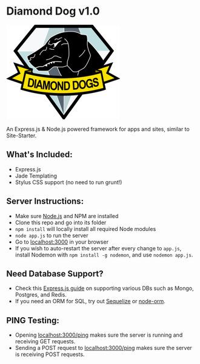 Diamond Dog v1.0
==============

![Diamond Dogs](/public/img/diamond_dogs.png)

An Express.js & Node.js powered framework for apps and sites, similar to Site-Starter.

What's Included:
----------------

* Express.js
* Jade Templating
* Stylus CSS support (no need to run grunt!)

Server Instructions:
-------------------

* Make sure [Node.js](https://nodejs.org/) and NPM are installed
* Clone this repo and go into its folder
* `npm install` will locally install all required Node modules
* `node app.js` to run the server
* Go to [localhost:3000](http://localhost:3000/) in your browser
* If you wish to auto-restart the server after every change to `app.js`, install Nodemon with `npm install -g nodemon`, and use `nodemon app.js`.

Need Database Support?
----------------------

* Check this [Express.js guide](http://expressjs.com/guide/database-integration.html) on supporting various DBs such as Mongo, Postgres, and Redis.
* If you need an ORM for SQL, try out [Sequelize](http://docs.sequelizejs.com/en/latest/) or [node-orm](https://github.com/dresende/node-orm2).

PING Testing:
-------------

* Opening [localhost:3000/ping](http://localhost:3000/ping) makes sure the server is running and receiving GET requests.
* Sending a POST request to [localhost:3000/ping](http://localhost:3000/ping) makes sure the server is receiving POST requests.
